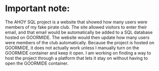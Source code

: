 # Important note:

The  AHOY SQL project is a website that showed how many users were members of my fake pirate club. The site allowed visitors to enter their email, and that email would be automatically be added to a SQL database hosted on GOORMIDE. The website would then update how many users were members of the club automatically. Because the project is hosted on GOORMIDE, it does not actually work unless I manually turn on the GOORMIDE container and keep it open. I am working on finding a way to host the project through a platform that lets it stay on without having to open the GOORMIDE container.
